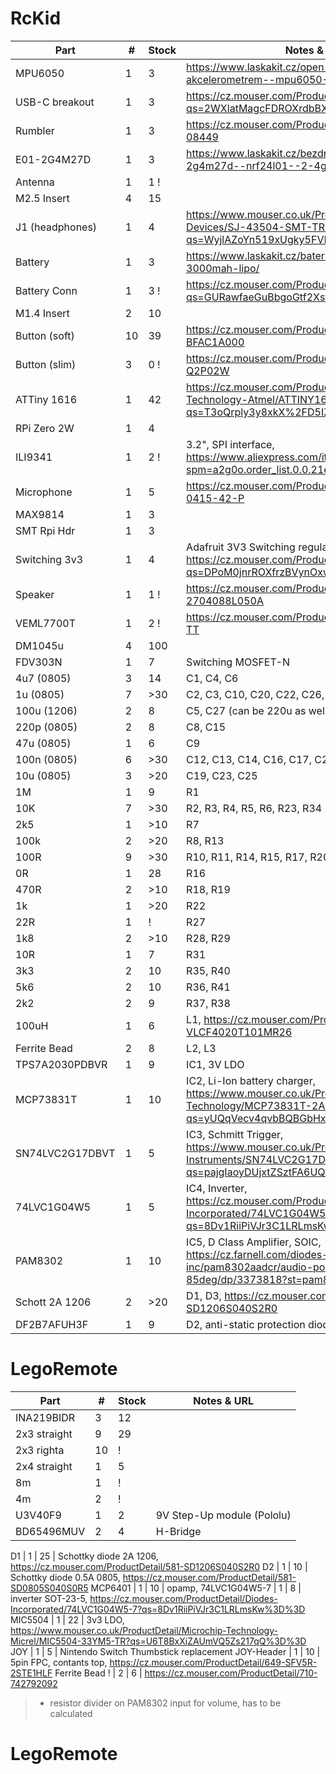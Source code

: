 # RcKid

Part            | #  | Stock | Notes & URL
----------------|----|-------|----------------------------------------------------------------------------
MPU6050         | 1  | 3     | https://www.laskakit.cz/open-smart-gyroskop-s-akcelerometrem--mpu6050--i2c--6-axis/
USB-C breakout  | 1  | 3     | https://cz.mouser.com/ProductDetail/Adafruit/4090?qs=2WXlatMagcFDROXrdbBXdg%3D%3D
Rumbler         | 1  | 3     | https://cz.mouser.com/ProductDetail/474-ROB-08449
E01-2G4M27D     | 1  | 3     | https://www.laskakit.cz/bezdratovy-modul-e01-2g4m27d--nrf24l01--2-4ghz-long-range/
Antenna         | 1  | 1   ! |
M2.5 Insert     | 4  | 15    | 
J1 (headphones) | 1  | 4     | https://www.mouser.co.uk/ProductDetail/CUI-Devices/SJ-43504-SMT-TR?qs=WyjlAZoYn519xUgky5FVDA%3D%3D
Battery         | 1  | 3     | https://www.laskakit.cz/baterie-li-po-3-7v-3000mah-lipo/
Battery Conn    | 1  | 3   ! | https://cz.mouser.com/ProductDetail/Adafruit/1769?qs=GURawfaeGuBbgoGtf2XstA%3D%3D
M1.4 Insert     | 2  | 10    |
Button (soft)   | 10 | 39    | https://cz.mouser.com/ProductDetail/667-EVP-BFAC1A000
Button (slim)   | 3  | 0   ! | https://cz.mouser.com/ProductDetail/667-EVQ-Q2P02W
ATTiny 1616     | 1  | 42    | https://cz.mouser.com/ProductDetail/Microchip-Technology-Atmel/ATTINY1616-SN?qs=T3oQrply3y8xkX%2FD5IZ%252BPQ%3D%3D
RPi Zero 2W     | 1  | 4     |
ILI9341         | 1  | 2   ! | 3.2", SPI interface, https://www.aliexpress.com/item/32861524235.html?spm=a2g0o.order_list.0.0.21ef1802FIsxYt
Microphone      | 1  | 5     | https://cz.mouser.com/ProductDetail/490-CMEJ-0415-42-P
MAX9814         | 1  | 3     |
SMT Rpi Hdr     | 1  | 3     |
Switching 3v3   | 1  | 4     | Adafruit 3V3 Switching regulator, https://cz.mouser.com/ProductDetail/Adafruit/4711?qs=DPoM0jnrROXfrzBVynOxwA%3D%3D
Speaker         | 1  | 1   ! | https://cz.mouser.com/ProductDetail/490-CES-2704088L050A
VEML7700T       | 1  | 2   ! | https://cz.mouser.com/ProductDetail/78-VEML7700-TT
DM1045u         | 4  | 100   | 
FDV303N         | 1  | 7     | Switching MOSFET-N
4u7 (0805)      | 3  | 14    | C1, C4, C6
1u (0805)       | 7  | >30   | C2, C3, C10, C20, C22, C26, C27
100u (1206)     | 2  | 8     | C5, C27 (can be 220u as well - have 2))
220p (0805)     | 2  | 8     | C8, C15
47u (0805)      | 1  | 6     | C9
100n (0805)     | 6  | >30   | C12, C13, C14, C16, C17, C24
10u (0805)      | 3  | >20   | C19, C23, C25
1M              | 1  | 9     | R1
10K             | 7  | >30   | R2, R3, R4, R5, R6, R23, R34
2k5             | 1  | >10   | R7
100k            | 2  | >20   | R8, R13
100R            | 9  | >30   | R10, R11, R14, R15, R17, R20, R21, R24, R33
0R              | 1  | 28    | R16
470R            | 2  | >10   | R18, R19
1k              | 1  | >20   | R22
22R             | 1  |     ! | R27
1k8             | 2  | >10   | R28, R29
10R             | 1  | 7     | R31
3k3             | 2  | 10    | R35, R40
5k6             | 2  | 10    | R36, R41
2k2             | 2  | 9     | R37, R38
100uH           | 1  | 6     | L1, https://cz.mouser.com/ProductDetail/810-VLCF4020T101MR26
Ferrite Bead    | 2  | 8     | L2, L3 
TPS7A2030PDBVR  | 1  | 9     | IC1, 3V LDO
MCP73831T       | 1  | 10    | IC2, Li-Ion battery charger, https://www.mouser.co.uk/ProductDetail/Microchip-Technology/MCP73831T-2ACI-OT?qs=yUQqVecv4qvbBQBGbHx0Mw%3D%3D
SN74LVC2G17DBVT | 1  | 5     | IC3, Schmitt Trigger, https://www.mouser.co.uk/ProductDetail/Texas-Instruments/SN74LVC2G17DBVT?qs=pajgIaoyDUjxtZSztFA6UQ%3D%3D
74LVC1G04W5     | 1  | 5     | IC4, Inverter, https://cz.mouser.com/ProductDetail/Diodes-Incorporated/74LVC1G04W5-7?qs=8Dv1RiiPiVJr3C1LRLmsKw%3D%3D
PAM8302         | 1  | 10    | IC5, D Class Amplifier, SOIC, https://cz.farnell.com/diodes-inc/pam8302aadcr/audio-power-amp-d-40-to-85deg/dp/3373818?st=pam8302
Schott 2A 1206  | 2  | >20   | D1, D3,  https://cz.mouser.com/ProductDetail/581-SD1206S040S2R0
DF2B7AFUH3F     | 1  | 9     | D2, anti-static protection diode

# LegoRemote

Part            | #  | Stock | Notes & URL
----------------|----|-------|----------------------------------------------------------------------------
INA219BIDR      | 3  | 12    |
2x3 straight    | 9  | 29    |
2x3 righta      | 10 |     ! |
2x4 straight    | 1  | 5     |
8m              | 1  |     ! |  
4m              | 2  |     ! |
U3V40F9         | 1  | 2     | 9V Step-Up module (Pololu)
BD65496MUV      | 2  | 4     | H-Bridge








D1              | 1  | 25 | Schottky diode 2A 1206, https://cz.mouser.com/ProductDetail/581-SD1206S040S2R0
D2              | 1  | 10 | Schottky diode 0.5A 0805, https://cz.mouser.com/ProductDetail/581-SD0805S040S0R5
MCP6401         | 1  | 10 | opamp, 
74LVC1G04W5-7   | 1  | 8  | inverter SOT-23-5, https://cz.mouser.com/ProductDetail/Diodes-Incorporated/74LVC1G04W5-7?qs=8Dv1RiiPiVJr3C1LRLmsKw%3D%3D
MIC5504         | 1  | 22 | 3v3 LDO, https://www.mouser.co.uk/ProductDetail/Microchip-Technology-Micrel/MIC5504-33YM5-TR?qs=U6T8BxXiZAUmVQ5Zs217qQ%3D%3D
JOY             | 1  | 5  | Nintendo Switch Thumbstick replacement
JOY-Header      | 1  | 10 | 5pin FPC, contants top, https://cz.mouser.com/ProductDetail/649-SFV5R-2STE1HLF
Ferrite Bead  ! | 2  | 6  | https://cz.mouser.com/ProductDetail/710-742792092

> + resistor divider on PAM8302 input for volume, has to be calculated 

# LegoRemote